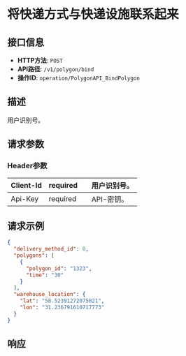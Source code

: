 # 将快递方式与快递设施联系起来

## 接口信息

- **HTTP方法**: `POST`
- **API路径**: `/v1/polygon/bind`
- **操作ID**: `operation/PolygonAPI_BindPolygon`

## 描述

用户识别号。

## 请求参数

### Header参数

| Client-Id | required |  | 用户识别号。 |
|---|---|---|---|
| Api-Key | required |  | API-密钥。 |

## 请求示例

```json
{
  "delivery_method_id": 0,
  "polygons": [
    {
      "polygon_id": "1323",
      "time": "30"
    }
  ],
  "warehouse_location": {
    "lat": "58.52391272075821",
    "lon": "31.236791610717773"
  }
}
```

## 响应
